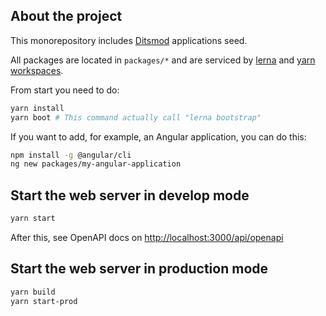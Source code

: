 ## About the project

This monorepository includes [Ditsmod](https://github.com/ditsmod/ditsmod) applications seed.

All packages are located in `packages/*` and are serviced by [lerna](https://github.com/lerna/lerna) and [yarn workspaces](https://classic.yarnpkg.com/lang/en/docs/workspaces/).

From start you need to do:

```bash
yarn install
yarn boot # This command actually call "lerna bootstrap"
```

If you want to add, for example, an Angular application, you can do this:

```bash
npm install -g @angular/cli
ng new packages/my-angular-application
```

## Start the web server in develop mode

```bash
yarn start
```

After this, see OpenAPI docs on [http://localhost:3000/api/openapi](http://localhost:3000/api/openapi)

## Start the web server in production mode

```bash
yarn build
yarn start-prod
```
